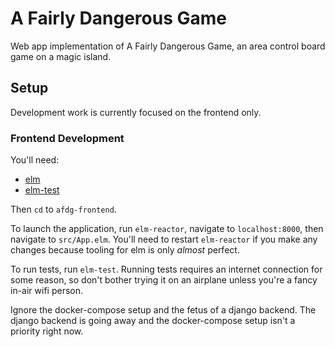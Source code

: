 A Fairly Dangerous Game
==============

Web app implementation of A Fairly Dangerous Game, an area control board game
on a magic island.

Setup
-----

Development work is currently focused on the frontend only.

### Frontend Development ###

You'll need:

- [elm](elm-lang.org)
- [elm-test](package.elm-lang.org/elm-community/elm-test)

Then `cd` to `afdg-frontend`.

To launch the application, run `elm-reactor`, navigate to `localhost:8000`,
then navigate to `src/App.elm`. You'll need to restart `elm-reactor` if you
make any changes because tooling for elm is only _almost_ perfect.

To run tests, run `elm-test`. Running tests requires an internet connection
for some reason, so don't bother trying it on an airplane unless you're a fancy
in-air wifi person.

Ignore the docker-compose setup and the fetus of a django backend. The django
backend is going away and the docker-compose setup isn't a priority right
now.
